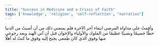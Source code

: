 ```yaml
---
title: "Success in Medicine and a Crisis of Faith"
tags: ['knowledge', 'religion', 'self-reflection', "narration"]
---
```


 وأقمتُ على مداواة المرضى ابتغاء أجر الآخرة فلم يمنعني ذلك من أن أصبتُ من الدنيا حظًّا جسيمًا ونصيبًا عظيمًا من الملوك والأولياء والإخوان قبل أن آتي الهند وبعد رجوعي منها وفوق الذي كان طمعي يجنح إليه وفوق ما كنتُ له أهلًا
